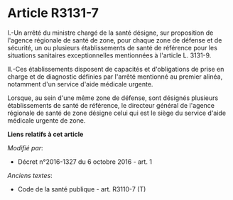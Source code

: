 # Article R3131-7

I.-Un arrêté du ministre chargé de la santé désigne, sur proposition de l'agence régionale de santé de zone, pour chaque zone
de défense et de sécurité, un ou plusieurs établissements de santé de référence pour les situations sanitaires
exceptionnelles mentionnées à l'article L. 3131-9. 

II.-Ces établissements disposent de capacités et d'obligations de prise en charge et de diagnostic définies par l'arrêté
mentionné au premier alinéa, notamment d'un service d'aide médicale urgente. 

Lorsque, au sein d'une même zone de défense, sont désignés plusieurs établissements de santé de référence, le directeur
général de l'agence régionale de santé de zone désigne celui qui est le siège du service d'aide médicale urgente de zone.

**Liens relatifs à cet article**

_Modifié par_:

  - Décret n°2016-1327 du 6 octobre 2016 - art. 1

_Anciens textes_:

  - Code de la santé publique - art. R3110-7 (T)
